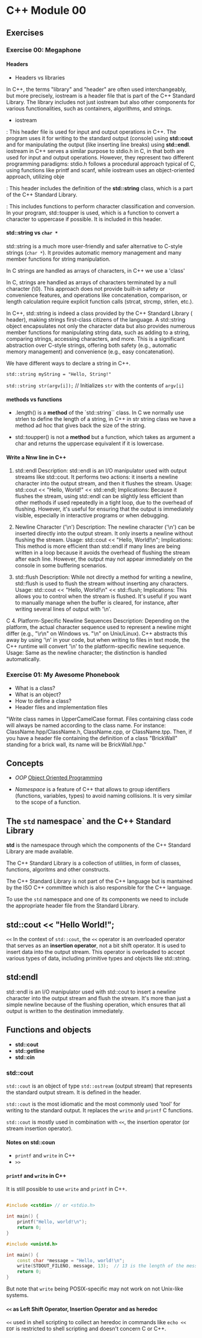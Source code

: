 # C++ Module 00

## Exercises

### Exercise 00: Megaphone

#### Headers

- Headers vs libraries

In C++, the terms "library" and "header" are often used interchangeably, but more precisely, iostream is a header file that is part of the C++ Standard Library. The library includes not just iostream but also other components for various functionalities, such as containers, algorithms, and strings.

- iostream

<iostream>: This header file is used for input and output operations in C++. The program uses it for writing to the standard output (console) using **std::cout** and for manipulating the output (like inserting line breaks) using **std::endl**. iostream in C++ serves a similar purpose to stdio.h in C, in that both are used for input and output operations. However, they represent two different programming paradigms: stdio.h follows a procedural approach typical of C, using functions like printf and scanf, while iostream uses an object-oriented approach, utilizing obje

<string>: This header includes the definition of the **std::string** class, which is a part of the C++ Standard Library.

<cctype>: This includes functions to perform character classification and conversion. In your program, std::toupper is used, which is a function to convert a character to uppercase if possible. It is included in this header.

#### std::string vs `char *`

std::string is a much more user-friendly and safer alternative to C-style strings (`char *`). It provides automatic memory management and many member functions for string manipulation.

In C strings are handled as arrays of characters, in C++ we use a 'class'

In C, strings are handled as arrays of characters terminated by a null character (\0). This approach does not provide built-in safety or convenience features, and operations like concatenation, comparison, or length calculation require explicit function calls (strcat, strcmp, strlen, etc.).

In C++, std::string is indeed a class provided by the C++ Standard Library (<string> header), making strings first-class citizens of the language. A std::string object encapsulates not only the character data but also provides numerous member functions for manipulating string data, such as adding to a string, comparing strings, accessing characters, and more. This is a significant abstraction over C-style strings, offering both safety (e.g., automatic memory management) and convenience (e.g., easy concatenation).

We have different ways to declare a string in C++.

`std::string myString = "Hello, String!"`

`std::string str(argv[i]);` // Initializes `str` with the contents of `argv[i]`

#### methods vs functions

- .length() is a **method** of the `std::string`` class. In C we normally use strlen to define the length of a string, in C++ in str string class we have a method ad hoc that gives back the size of the string.

- std::toupper() is not a **method** but a function, which takes as argument a char and returns the uppercase equivalent if it is lowercase.

#### Write a Nnw line in C++

1. std::endl
   Description: std::endl is an I/O manipulator used with output streams like std::cout. It performs two actions: it inserts a newline character into the output stream, and then it flushes the stream.
   Usage: std::cout << "Hello, World!" << std::endl;
   Implications: Because it flushes the stream, using std::endl can be slightly less efficient than other methods if used repeatedly in a tight loop, due to the overhead of flushing. However, it's useful for ensuring that the output is immediately visible, especially in interactive programs or when debugging.

2. Newline Character ('\n')
   Description: The newline character ('\n') can be inserted directly into the output stream. It only inserts a newline without flushing the stream.
   Usage: std::cout << "Hello, World!\n";
   Implications: This method is more efficient than std::endl if many lines are being written in a loop because it avoids the overhead of flushing the stream after each line. However, the output may not appear immediately on the console in some buffering scenarios.

3. std::flush
   Description: While not directly a method for writing a newline, std::flush is used to flush the stream without inserting any characters.
   Usage: std::cout << "Hello, World!\n" << std::flush;
   Implications: This allows you to control when the stream is flushed. It's useful if you want to manually manage when the buffer is cleared, for instance, after writing several lines of output with '\n'.

C 4. Platform-Specific Newline Sequences
Description: Depending on the platform, the actual character sequence used to represent a newline might differ (e.g., "\r\n" on Windows vs. "\n" on Unix/Linux). C++ abstracts this away by using '\n' in your code, but when writing to files in text mode, the C++ runtime will convert '\n' to the platform-specific newline sequence.
Usage: Same as the newline character; the distinction is handled automatically.

### Exercise 01: My Awesome Phonebook

- What is a class?
- What is an object?
- How to define a class?
- Header files and implementation files

"Write class names in UpperCamelCase format. Files containing class code will
always be named according to the class name. For instance:
ClassName.hpp/ClassName.h, ClassName.cpp, or ClassName.tpp. Then, if you
have a header file containing the definition of a class "BrickWall" standing for a
brick wall, its name will be BrickWall.hpp."

## Concepts

- _OOP_ [Object Oriented Programming](https://en.wikipedia.org/wiki/Object-oriented_programming)

- _Namespace_ is a feature of C++ that allows to group identifiers (functions, variables, types) to avoid naming collisions. It is very similar to the scope of a function.

## The `std` namespace` and the C++ Standard Library

**std** is the namespace through which the components of the C++ Standard Library are made available.

The C++ Standard Library is a collection of utilities, in form of classes, functions, algoritms and other constructs.

The C++ Standard Library is not part of the C++ language but is mantained by the ISO C++ committee which is also responsible for the C++ language.

To use the `std` namespace and one of its components we need to include the appropriate header file from the Standard Library.

## std::cout << "Hello World!";

`<<` In the context of `std::cout`, the `<<` operator is an overloaded operator that serves as an **insertion operator**, not a bit shift operator. It is used to insert data into the output stream. This operator is overloaded to accept various types of data, including primitive types and objects like std::string.

## std:endl

std::endl is an I/O manipulator used with std::cout to insert a newline character into the output stream and flush the stream. It's more than just a simple newline because of the flushing operation, which ensures that all output is written to the destination immediately.

## Functions and objects

- **std::cout**
- **std::getline**
- **std::cin**

### std::cout

`std::cout` is an object of type `std::ostream` (output stream) that represents the standard output stream. It is defined in the <iostream> header.

`std::cout` is the most idiomatic and the most commonly used 'tool' for writing to the standard output. It replaces the `write` and `printf` C functions.

`std::cout` is mostly used in combination with `<<`, the insertion operator (or stream insertion operator).

#### Notes on std::coun

- `printf` and `write` in C++
- `>>`

#### `printf` and `write` in C++

It is still possible to use `write` and `printf` in C++.

```c++

#include <cstdio> // or <stdio.h>

int main() {
    printf("Hello, world!\n");
    return 0;
}


```

```c++
#include <unistd.h>

int main() {
    const char *message = "Hello, world!\n";
    write(STDOUT_FILENO, message, 13);  // 13 is the length of the message
    return 0;
}


```

But note that `write` being POSIX-specific may not work on not Unix-like systems.

#### `<<` as Left Shift Operator, Insertion Operator and as heredoc

`<<` used in shell scripting to collect an heredoc in commands like `echo << EOF` is restricted to shell scripting and doesn't concern C or C++.
